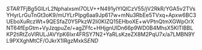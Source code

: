 $START$FjBg5GILrL2Nphalxsml7OLV++N491ylYlQlCzV55/jV2RkR/YGA5v2TVsYHyrLrGuTnGt3oK9/mUYLrPIpg6aa9Jp617w+mNu3RbEe5TVxq+Apxw6BC3UEboXuRczWt+9QESfaZ0Y5PkzW2li0KIZQ15EHboXE+wVPtnQtmXGWpOrXNT64fEpGtm+VyJzqpuZe/+agZFfc+HHjgnUlDn66p9WD0B4MhsX5KlTlBBLKP2tiRtZoVIRULJAVYpK6Ixr4FRSY7N2+YaRLsKzeZX8M2PqU7x/a7LMBN9YL9PXXghMtCF/OJkrX1IRgzMxkS$END$